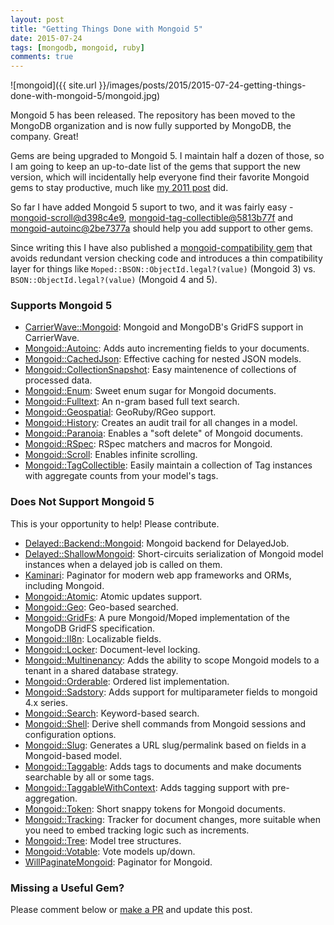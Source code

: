 ```yaml
---
layout: post
title: "Getting Things Done with Mongoid 5"
date: 2015-07-24
tags: [mongodb, mongoid, ruby]
comments: true
---
```

![mongoid]({{ site.url }}/images/posts/2015/2015-07-24-getting-things-done-with-mongoid-5/mongoid.jpg)

Mongoid 5 has been released. The repository has been moved to the MongoDB organization and is now fully supported by MongoDB, the company. Great!

Gems are being upgraded to Mongoid 5. I maintain half a dozen of those, so I am going to keep an up-to-date list of the gems that support the new version, which will incidentally help everyone find their favorite Mongoid gems to stay productive, much like [my 2011 post](/2011/05/27/ror-win-getting-things-done-with-mongodb-mongoid.html) did.

So far I have added Mongoid 5 suport to two, and it was fairly easy - [mongoid-scroll@d398c4e9](https://github.com/dblock/mongoid-scroll/commit/d398c4e9ce8279d4659dc26f18f3a77ef38decdb), [mongoid-tag-collectible@5813b77f](https://github.com/dblock/mongoid-tag-collectible/commit/5813b77f3981c5725f8253ff8b6df09e816f099b) and [mongoid-autoinc@2be7377a](https://github.com/InnovativeTravel/mongoid-autoinc/commit/2be7377aa54f25cecc77ded6a642e675d04e4f11) should help you add support to other gems.

Since writing this I have also published a [mongoid-compatibility gem](https://github.com/dblock/mongoid-compatibility) that avoids redundant version checking code and introduces a thin compatibility layer for things like `Moped::BSON::ObjectId.legal?(value)` (Mongoid 3) vs. `BSON::ObjectId.legal?(value)` (Mongoid 4 and 5).

### Supports Mongoid 5

- [CarrierWave::Mongoid](https://github.com/carrierwaveuploader/carrierwave-mongoid): Mongoid and MongoDB's GridFS support in CarrierWave.
- [Mongoid::Autoinc](https://github.com/suweller/mongoid-autoinc): Adds auto incrementing fields to your documents.
- [Mongoid::CachedJson](https://github.com/dblock/mongoid-cached-json): Effective caching for nested JSON models.
- [Mongoid::CollectionSnapshot](https://github.com/aaw/mongoid_collection_snapshot): Easy maintenence of collections of processed data.
- [Mongoid::Enum](https://github.com/thetron/mongoid-enum): Sweet enum sugar for Mongoid documents.
- [Mongoid::Fulltext](https://github.com/artsy/mongoid_fulltext): An n-gram based full text search.
- [Mongoid::Geospatial](https://github.com/nofxx/mongoid-geospatial): GeoRuby/RGeo support.
- [Mongoid::History](https://github.com/aq1018/mongoid-history): Creates an audit trail for all changes in a model.
- [Mongoid::Paranoia](https://github.com/simi/mongoid_paranoia): Enables a "soft delete" of Mongoid documents.
- [Mongoid::RSpec](https://github.com/mongoid-rspec/mongoid-rspec): RSpec matchers and macros for Mongoid.
- [Mongoid::Scroll](https://github.com/dblock/mongoid-scroll): Enables infinite scrolling.
- [Mongoid::TagCollectible](https://github.com/dblock/mongoid-tag-collectible): Easily maintain a collection of Tag instances with aggregate counts from your model's tags.

### Does Not Support Mongoid 5

This is your opportunity to help! Please contribute.

- [Delayed::Backend::Mongoid](https://github.com/collectiveidea/delayed_job_mongoid): Mongoid backend for DelayedJob.
- [Delayed::ShallowMongoid](https://github.com/joeyAghion/delayed_job_shallow_mongoid): Short-circuits serialization of Mongoid model instances when a delayed job is called on them.
- [Kaminari](https://github.com/amatsuda/kaminari): Paginator for modern web app frameworks and ORMs, including Mongoid.
- [Mongoid::Atomic](https://github.com/jcoene/mongoid_atomic): Atomic updates support.
- [Mongoid::Geo](https://github.com/kristianmandrup/mongoid-geo): Geo-based searched.
- [Mongoid::GridFs](https://github.com/ahoward/mongoid-grid_fs): A pure Mongoid/Moped implementation of the MongoDB GridFS specification.
- [Mongoid::Il8n](https://github.com/Papipo/mongoid_i18n): Localizable fields.
- [Mongoid::Locker](https://github.com/afeld/mongoid-locker): Document-level locking.
- [Mongoid::Multinenancy](https://github.com/PerfectMemory/mongoid-multitenancy): Adds the ability to scope Mongoid models to a tenant in a shared database strategy.
- [Mongoid::Orderable](https://github.com/pyromaniac/mongoid_orderable): Ordered list implementation.
- [Mongoid::Sadstory](https://github.com/netguru/mongoid-sadstory): Adds support for multiparameter fields to mongoid 4.x series.
- [Mongoid::Search](https://github.com/mauriciozaffari/mongoid_search): Keyword-based search.
- [Mongoid::Shell](https://github.com/dblock/mongoid-shell): Derive shell commands from Mongoid sessions and configuration options.
- [Mongoid::Slug](https://github.com/digitalplaywright/mongoid-slug): Generates a URL slug/permalink based on fields in a Mongoid-based model.
- [Mongoid::Taggable](https://github.com/wilkerlucio/mongoid_taggable): Adds tags to documents and make documents searchable by all or some tags.
- [Mongoid::TaggableWithContext](https://github.com/aq1018/mongoid_taggable_with_context): Adds tagging support with pre-aggregation.
- [Mongoid::Token](https://github.com/thetron/mongoid_token): Short snappy tokens for Mongoid documents.
- [Mongoid::Tracking](https://github.com/twoixter/trackoid): Tracker for document changes, more suitable when you need to embed tracking logic such as increments.
- [Mongoid::Tree](https://github.com/ticktricktrack/mongoid_tree): Model tree structures.
- [Mongoid::Votable](https://github.com/vinova/voteable_mongo): Vote models up/down.
- [WillPaginateMongoid](https://github.com/lucasas/will_paginate_mongoid): Paginator for Mongoid.

### Missing a Useful Gem?

Please comment below or [make a PR](https://github.com/dblock/code.dblock.org) and update this post.
